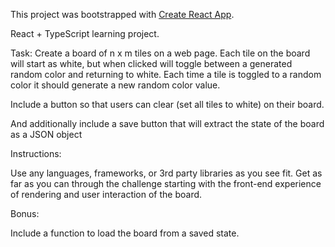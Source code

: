 This project was bootstrapped with [Create React App](https://github.com/facebookincubator/create-react-app).

React + TypeScript learning project.

Task:
Create a board of n x m tiles on a web page. Each tile on the board will start as white, but when clicked will toggle between a generated random color and returning to white. Each time a tile is toggled to a random color it should generate a new random color value.

Include a button so that users can clear (set all tiles to white) on their board.

And additionally include a save button that will extract the state of the board as a JSON object

Instructions:

  Use any languages, frameworks, or 3rd party libraries as you see fit.
  Get as far as you can through the challenge starting with the front-end experience of rendering and user interaction of the board.

Bonus:

  Include a function to load the board from a saved state.